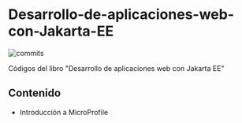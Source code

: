 # Desarrollo-de-aplicaciones-web-con-Jakarta-EE
![commits](https://img.shields.io/badge/commits-6-brightgreen)

Códigos del libro "Desarrollo de aplicaciones web con Jakarta EE"

## Contenido
- Introducción a MicroProfile

